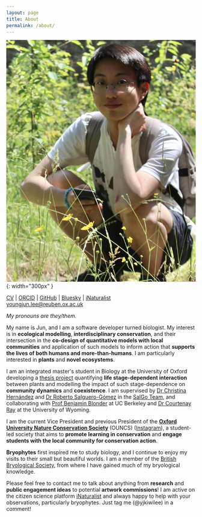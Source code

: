 ```yaml
---
layout: page
title: About
permalink: /about/
---
```


![profile picture](/assets/images/profile_picture.jpg){: width="300px" }

[CV](/assets/other/YJ_Lee_CV_122024.pdf) \| [ORCID](https://orcid.org/0000-0002-4989-9956) \|
[GitHub](https://github.com/yjkiwilee) \| [Bluesky](https://bsky.app/profile/yjmosslee.bsky.social) \| [iNaturalist](https://www.inaturalist.org/people/yjkiwilee)<br>
[youngjun.lee@reuben.ox.ac.uk](mailto:youngjun.lee@reuben.ox.ac.uk)

*My pronouns are they/them.*

My name is Jun, and I am a software developer turned biologist. My interest is in **ecological modelling**, **interdisciplinary conservation**, and their intersection in the **co-design of quantitative models with local communities** and application of such models to inform action that **supports the lives of both humans and more-than-humans**. I am particularly interested in **plants** and **novel ecosystems**.

I am an integrated master's student in Biology at the University of Oxford developing a [thesis project](/research/) quantifying **life stage-dependent interaction** between plants and modelling the impact of such stage-dependence on **community dynamics** and **coexistence**. I am supervised by [Dr Christina Hernández](https://www.biology.ox.ac.uk/people/christina-hernandez) and [Dr Roberto Salguero-Gómez](https://www.biology.ox.ac.uk/people/rob-salguero-gomez) in the [SalGo Team](https://www.salgo.ox.ac.uk/), and collaborating with [Prof Benjamin Blonder](https://benjaminblonder.org/people/principal-investigator/) at UC Berkeley and [Dr Courtenay Ray](https://courtenayray.com/) at the University of Wyoming.

I am the current Vice President and previous President of the **[Oxford University Nature Conservation Society](https://oxconsocorg.wordpress.com/)** (OUNCS) ([Instagram](https://www.instagram.com/oxfordconservationsoc/)), a student-led society that aims to **promote learning in conservation** and **engage students with the local community for conservation action**.

**Bryophytes** first inspired me to study biology, and I continue to enjoy my visits to their small but beautiful worlds. I am a member of the [British Bryological Society](https://www.britishbryologicalsociety.org.uk/), from where I have gained much of my bryological knowledge.

Please feel free to contact me to talk about anything from **research** and **public engagement ideas** to potential **artwork commissions**! I am active on the citizen science platform [iNaturalist](https://www.inaturalist.org/people/yjkiwilee) and always happy to help with your observations, particularly bryophytes. Just tag me (@yjkiwilee) in a comment!